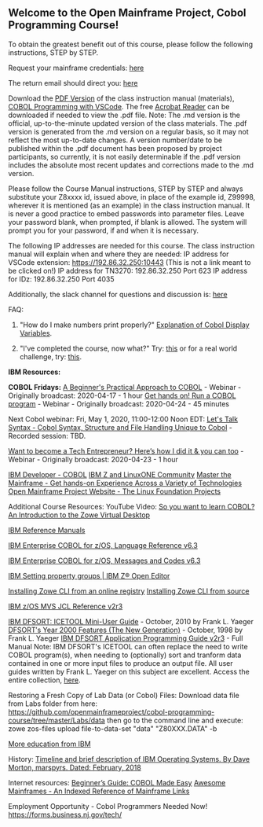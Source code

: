 ## Welcome to the Open Mainframe Project, Cobol Programming Course!

To obtain the greatest benefit out of this course, please follow the following instructions, STEP by STEP.

Request your mainframe credentials: [here](https://www-01.ibm.com/events/wwe/ast/mtm/cobolvscode.nsf/enrollall?openform)

The return email should direct you: [here](https://github.com/openmainframeproject/cobol-programming-course/)

Download the [PDF Version](https://github.com/openmainframeproject/cobol-programming-course/raw/master/COBOL%20Programming%20with%20VSCode.pdf) of the class instruction manual (materials), [COBOL Programming with VSCode](https://github.com/openmainframeproject/cobol-programming-course/blob/master/COBOL%20Programming%20with%20VSCode.md).  The free [Acrobat Reader](https://get.adobe.com/reader/) can be downloaded if needed to view the .pdf file.  Note: The .md version is the official, up-to-the-minute updated version of the class materials.  The .pdf version is generated from the .md version on a regular basis, so it may not reflect the most up-to-date changes.  A version number/date to be published within the .pdf document has been proposed by project participants, so currently, it is not easily determinable if the .pdf version includes the absolute most recent updates and corrections made to the .md version. 

Please follow the Course Manual instructions, STEP by STEP and always substitute your Z8xxxx id, issued above, in place of the example id, Z99998, wherever it is mentioned (as an example) in the class instruction manual. It is never a good practice to embed passwords into parameter files. Leave your password blank, when prompted, if blank is allowed. The system will prompt you for your password, if and when it is necessary.

The following IP addresses are needed for this course.  The class instruction manual will explain when and where they are needed:
IP address for VSCode extension: https://192.86.32.250:10443  (This is not a link meant to be clicked on!)
IP address for TN3270: 192.86.32.250 Port 623
IP address for IDz: 192.86.32.250 Port 4035

Additionally, the slack channel for questions and discussion is: [here](https://openmainframeproject.slack.com/)

FAQ:
1) "How do I make numbers print properly?"  [Explanation of Cobol Display Variables](https://github.com/openmainframeproject/cobol-programming-course/issues/44).

2) "I've completed the course, now what?"  Try: [this](https://github.com/openmainframeproject/cobol-programming-course/issues/46) or for a real world challenge, try: [this](https://medium.com/@jessielaine.punongbayan/cobol-challenge-covid-19-reports-ee03a946bd23).

**IBM Resources:**

**COBOL Fridays:** 
[A Beginner's Practical Approach to COBOL](https://developer.ibm.com/technologies/cobol/videos/cobol-programming-with-vscode-course-launch-webinar) - Webinar - Originally broadcast: 2020-04-17 - 1 hour 
[Get hands on! Run a COBOL program](https://developer.ibm.com/technologies/cobol/videos/get-hands-on-run-a-cobol-program) - Webinar - Originally broadcast: 2020-04-24 - 45 minutes

Next Cobol webinar: Fri, May 1, 2020, 11:00-12:00 Noon EDT:
[Let's Talk Syntax - Cobol Syntax, Structure and File Handling Unique to Cobol](https://www.eventbrite.com/e/cobol-fridays-lets-talk-syntax-tickets-103783635648) - Recorded session: TBD.

[Want to become a Tech Entrepreneur? Here’s how I did it & you can too](https://ibm.webex.com/recordingservice/sites/ibm/recording/play/16546b7dc0274b90a313f2fbe1f86706) - Webinar - Originally broadcast: 2020-04-23 - 1 hour

[IBM Developer - COBOL](https://developer.ibm.com/technologies/cobol/)
[IBM Z and LinuxONE Community](https://www.ibm.com/community/z/)
[Master the Mainframe - Get hands-on Experience Across a Variety of Technologies](https://www.ibm.com/it-infrastructure/z/education/master-the-mainframe)
[Open Mainframe Project Website - The Linux Foundation Projects](https://www.openmainframeproject.org/)

Additional Course Resources:
YouTube Video: [So you want to learn COBOL?](https://youtu.be/77o14aHUuSo)
[An Introduction to the Zowe Virtual Desktop](https://medium.com/zowe/an-introduction-to-the-zowe-virtual-desktop-6e0140644875)

[IBM Reference Manuals](https://www.ibm.com/support/pages/enterprise-cobol-zos-documentation-library)

[IBM Enterprise COBOL for z/OS,  Language Reference v6.3](http://publibfp.boulder.ibm.com/epubs/pdf/igy6lr30.pdf)

[IBM Enterprise COBOL for z/OS, Messages and Codes v6.3](http://publibfp.boulder.ibm.com/epubs/pdf/c2746481.pdf)

[IBM Setting property groups | IBM Z® Open Editor](https://ibm.github.io/zopeneditor-about/Docs/setting_propertygroup.html#mvs-property-groups-using-the-zowe-cli)

[Installing Zowe CLI from an online registry](https://docs.zowe.org/v1-1-x/user-guide/cli-installcli.html#installing-zowe-cli-from-a-local-package)
[Installing Zowe CLI from source](https://github.com/zowe/zowe-cli#install-zowe-cli-from-source)

[IBM z/OS MVS JCL Reference v2r3](https://www-01.ibm.com/servers/resourcelink/svc00100.nsf/pages/zOSV2R3SA231385/$file/ieab600_v2r3.pdf)

[IBM DFSORT: ICETOOL Mini-User Guide](https://www.ibm.com/support/pages/sites/default/files/inline-files/$FILE/sorttool.pdf) - October, 2010 by Frank L. Yaeger
[DFSORT′s Year 2000 Features (The New Generation)](https://www.ibm.com/support/pages/sites/default/files/inline-files/$FILE/sort2000.pdf) - October, 1998 by Frank L. Yaeger
[IBM DFSORT Application Programming Guide v2r3](https://www-01.ibm.com/servers/resourcelink/svc00100.nsf/pages/zOSV2R3sc236878/$file/icea100_v2r3.pdf) - Full Manual
Note: IBM DFSORT's ICETOOL can often replace the need to write COBOL program(s), when needing to (optionally) sort and tranform data contained in one or more input files to produce an output file.  All user guides written by Frank L. Yaeger on this subject are excellent.  Access the entire collection, [here](https://www.ibm.com/support/pages/dfsortmvs-downloads).

Restoring a Fresh Copy of Lab Data (or Cobol) Files:
Download data file from Labs folder from here: https://github.com/openmainframeproject/cobol-programming-course/tree/master/Labs/data then go to the command line and execute: zowe zos-files upload file-to-data-set "data" "Z80XXX.DATA" -b

[More education from IBM](http://ibm.biz/zOSclass)

History:
[Timeline and brief description of IBM Operating Systems. By Dave Morton, marspyrs. Dated: February, 2018](https://webfiles.uci.edu/scosel/_$OSTL37.5.pdf)

Internet resources:
[Beginner’s Guide: COBOL Made Easy](https://medium.com/modern-mainframe/beginners-guide-cobol-made-easy-introduction-ecf2f611ac76)
[Awesome Mainframes - An Indexed Reference of Mainframe Links](https://github.com/FuzzyMainframes/Awesome-Mainframes/blob/master/README.md)

Employment Opportunity - Cobol Programmers Needed Now!
https://forms.business.nj.gov/tech/
